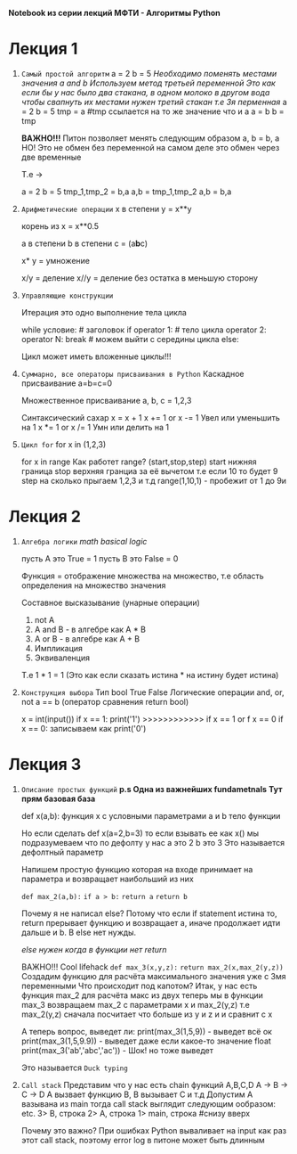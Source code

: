 **Notebook из серии лекций МФТИ - Алгоритмы Python**

# Лекция 1
1) `Самый простой алгоритм`
      a = 2
      b = 5
      *Необходимо поменять местами значения a and b*
      *Используем метод третьей переменной*
      *Это как если бы у нас было два стакана, в одном молоко в другом вода*
      *чтобы свапнуть их местами нужен третий стакан т.е 3я перменная*
      a = 2
      b = 5
      tmp = a    #tmp ссылается на то же значение что и а
      a = b
      b = tmp

      **ВАЖНО!!!**
      Питон позволяет менять следующим образом
      a, b = b, a
      НО! Это не обмен без переменной на самом деле это обмен через две временные
    
      Т.е ->
  
      a = 2
      b = 5
      tmp_1,tmp_2 = b,a
      a,b = tmp_1,tmp_2
      a,b = b,a

2) `Арифметические операции` 
      x в степени y = x**y
 
      корень из x = x**0.5
  
      a в степени b в степени c = (a**b**c)

      x* y = умножение
  
      x/y = деление
      x//y = деление без остатка в меньшую сторону

3) `Управляющие конструкции`

      Итерация это одно выполнение тела цикла 
  
      while условие: # заголовок
            if operator 1:   # тело цикла
            operator 2:
            operator N:
            break # можем выйти с середины цикла
      else:

      Цикл может иметь вложенные циклы!!!
  
4) `Суммарно, все операторы присваивания в Python`
      Каскадное присваивание
       a=b=c=0
    
      Множественное присваивание
       a, b, c = 1,2,3

      Синтаксический сахар
       x = x + 1
       x += 1 or x -= 1 Увел или уменьшить на 1
       x *= 1 or x /= 1 Умн или делить на 1

5) `Цикл for` 
      for x in (1,2,3)
    
      for x in range
      Как работет range? (start,stop,step)
      start нижняя граница 
      stop верхняя гранциа за её вычетом т.е если 10 то будет 9
      step на сколько прыгаем 1,2,3 и т.д
      range(1,10,1) - пробежит от 1 до 9и 


  



# Лекция 2
1) `Алгебра логики`
      *math basical logic*
      
      пусть А это True = 1
      пусть B это False = 0

      Функция = отображение множества на множество,
      т.е область определения на множество значения

      Составное высказывание (унарные операции)
      1. not A
      2. A and B  - в алгебре как A * B
      3. A or B  - в алгебре как A + B
      4. Импликация
      5. Эквиваленция

      Т.е 
      1 * 1 = 1 (Это как если сказать истина * на истину будет истина)

2) `Конструкция выбора`
      Тип bool True False
      Логические операции and, or, not
      a == b (оператор сравнения return bool)

      x = int(input())
            if x == 1:
                  print('1')  >>>>>>>>>>>>   if x == 1 or f x == 0
            if x == 0:        записываем как
                  print('0')

# Лекция 3
1) `Описание простых функций` 
      **p.s Одна из важнейших fundametnals**
      **Тут прям базовая база**
      
      def x(a,b):     функция x с условными параметрами a и b
            тело функции

      Но если сделать def x(a=2,b=3) то если взывать ее как x()
            мы подразумеваем что по дефолту у нас а это 2 b это 3
      Это называется дефолтный параметр

      Напишем простую функцию которая на входе принимает на параметра
      и возвращает наибольший из них

      `def max_2(a,b):`
            `if a > b:`
                  `return a`
            `return b`

      Почему я не написал else? Потому что если if statement истина то,
      return прерывает функцию и возвращает а, иначе продолжает идти дальше и b. 
      В else нет нужды. 
      
      *else нужен когда в функции нет return*

      ВАЖНО!!! Cool lifehack
           `def max_3(x,y,z):`
                  `return max_2(x,max_2(y,z))`
      Создадим функцию для расчёта максимального значения уже с 3мя переменными
      Что происходит под капотом? 
      Итак, у нас есть функция max_2 для расчёта макс из двух
      теперь мы в функции max_3 возвращаем max_2 с параметрами х и
      max_2(y,z) т.е max_2(y,z) сначала посчитает что больше из y и z и
      и сравнит с x

      А теперь вопрос, выведет ли:
      print(max_3(1,5,9)) - выведет всё ок
      print(max_3(1,5,9.9)) - выведет даже если какое-то значение float
      print(max_3('ab','abc','ac')) - Шок! но тоже выведет
      
      Это называется `Duck typing`

2) `Call stack`
      Представим что у нас есть chain функций A,B,C,D
      A -> B -> C -> D
      А вызвает функцию B, B вызывает C и т.д
      Допустим А вазывана из main тогда call stack выглядит следующим ообразом:
      etc.
      3> B, строка
      2> A, строка
      1> main, строка  #снизу вверх

      Почему это важно? При ошибках Python вываливает на input как раз этот
      call stack, поэтому error log в питоне может быть длинным